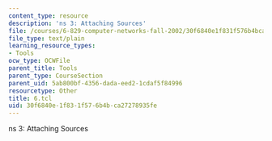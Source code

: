 ```yaml
---
content_type: resource
description: 'ns 3: Attaching Sources'
file: /courses/6-829-computer-networks-fall-2002/30f6840e1f831f576b4bca27278935fe_6.tcl
file_type: text/plain
learning_resource_types:
- Tools
ocw_type: OCWFile
parent_title: Tools
parent_type: CourseSection
parent_uid: 5ab800bf-4356-dada-eed2-1cdaf5f84996
resourcetype: Other
title: 6.tcl
uid: 30f6840e-1f83-1f57-6b4b-ca27278935fe
---
```

ns 3: Attaching Sources